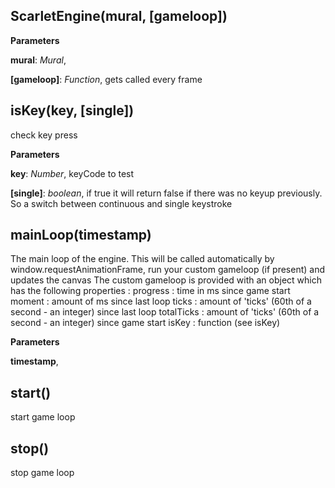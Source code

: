 ScarletEngine(mural, \[gameloop\])
----------------------------------
**Parameters**

**mural**:  *Mural*,  


**[gameloop]**:  *Function*,  gets called every frame

isKey(key, \[single\])
----------------------
check key press


**Parameters**

**key**:  *Number*,  keyCode to test

**[single]**:  *boolean*,  if true it will return false if there was no keyup previously. So a switch between continuous and single keystroke

mainLoop(timestamp)
-------------------
The main loop of the engine. This will be called automatically by window.requestAnimationFrame, run your custom gameloop (if present) and updates the canvas
The custom gameloop is provided with an object which has the following properties :
progress : time in ms since game start
moment : amount of ms since last loop
ticks : amount of 'ticks' (60th of a second - an integer) since last loop
totalTicks : amount of 'ticks' (60th of a second - an integer) since game start
isKey : function (see isKey)


**Parameters**

**timestamp**,  


start()
-------
start game loop


stop()
------
stop game loop


